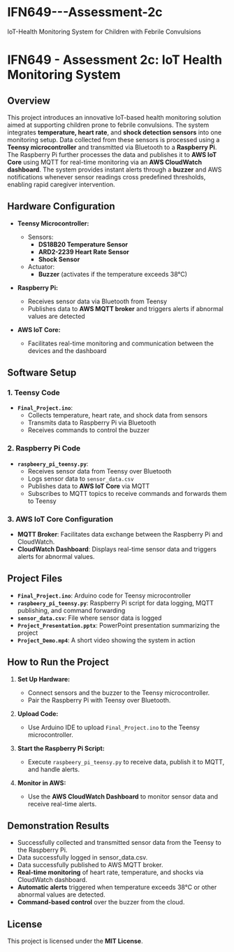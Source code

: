 # IFN649---Assessment-2c
IoT-Health Monitoring System for Children with Febrile Convulsions

# IFN649 - Assessment 2c: IoT Health Monitoring System

## Overview

This project introduces an innovative IoT-based health monitoring solution aimed at supporting children prone to febrile convulsions. The system integrates **temperature, heart rate**, and **shock detection sensors** into one monitoring setup. Data collected from these sensors is processed using a **Teensy microcontroller** and transmitted via Bluetooth to a **Raspberry Pi**. The Raspberry Pi further processes the data and publishes it to **AWS IoT Core** using MQTT for real-time monitoring via an **AWS CloudWatch dashboard**.
The system provides instant alerts through a **buzzer** and AWS notifications whenever sensor readings cross predefined thresholds, enabling rapid caregiver intervention.


## Hardware Configuration

- **Teensy Microcontroller:** 
  - Sensors:  
    - **DS18B20 Temperature Sensor**  
    - **ARD2-2239 Heart Rate Sensor**  
    - **Shock Sensor**  
  - Actuator:  
    - **Buzzer** (activates if the temperature exceeds 38°C)
  
- **Raspberry Pi:**  
  - Receives sensor data via Bluetooth from Teensy  
  - Publishes data to **AWS MQTT broker** and triggers alerts if abnormal values are detected  

- **AWS IoT Core:**  
  - Facilitates real-time monitoring and communication between the devices and the dashboard


## Software Setup

### 1. Teensy Code
- **`Final_Project.ino`**:  
  - Collects temperature, heart rate, and shock data from sensors  
  - Transmits data to Raspberry Pi via Bluetooth  
  - Receives commands to control the buzzer

### 2. Raspberry Pi Code
- **`raspbeery_pi_teensy.py`**:  
  - Receives sensor data from Teensy over Bluetooth  
  - Logs sensor data to `sensor_data.csv`  
  - Publishes data to **AWS IoT Core** via MQTT  
  - Subscribes to MQTT topics to receive commands and forwards them to Teensy

### 3. AWS IoT Core Configuration
- **MQTT Broker**: Facilitates data exchange between the Raspberry Pi and CloudWatch.
- **CloudWatch Dashboard**: Displays real-time sensor data and triggers alerts for abnormal values.


## Project Files

- **`Final_Project.ino`**: Arduino code for Teensy microcontroller  
- **`raspbeery_pi_teensy.py`**: Raspberry Pi script for data logging, MQTT publishing, and command forwarding  
- **`sensor_data.csv`**: File where sensor data is logged  
- **`Project_Presentation.pptx`**: PowerPoint presentation summarizing the project  
- **`Project_Demo.mp4`**: A short video showing the system in action


## How to Run the Project

1. **Set Up Hardware:**
   - Connect sensors and the buzzer to the Teensy microcontroller.
   - Pair the Raspberry Pi with Teensy over Bluetooth.

2. **Upload Code:**
   - Use Arduino IDE to upload `Final_Project.ino` to the Teensy microcontroller.

3. **Start the Raspberry Pi Script:**
   - Execute `raspbeery_pi_teensy.py` to receive data, publish it to MQTT, and handle alerts.

4. **Monitor in AWS:**
   - Use the **AWS CloudWatch Dashboard** to monitor sensor data and receive real-time alerts.


## Demonstration Results
- Successfully collected and transmitted sensor data from the Teensy to the Raspberry Pi.
- Data successfully logged in sensor_data.csv.
- Data successfully published to AWS MQTT broker.
- **Real-time monitoring** of heart rate, temperature, and shocks via CloudWatch dashboard.
- **Automatic alerts** triggered when temperature exceeds 38°C or other abnormal values are detected.
- **Command-based control** over the buzzer from the cloud.


## License

This project is licensed under the **MIT License**.


